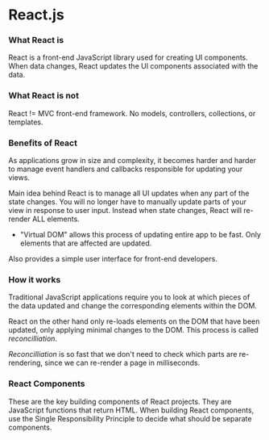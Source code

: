 # React.js

### What React is
React is a front-end JavaScript library used for creating UI components.
When data changes, React updates the UI components associated with the
data.

### What React is not
React != MVC front-end framework. No models, controllers, collections,
or templates.

### Benefits of React
As applications grow in size and complexity, it becomes harder and harder
to manage event handlers and callbacks responsible for updating your views.

Main idea behind React is to manage all UI updates when any part of the
state changes. You will no longer have to manually update parts of your view in response to user input. Instead when state changes, React will re-render
ALL elements.

* "Virtual DOM" allows this process of updating entire app to be fast.
Only elements that are affected are updated.

Also provides a simple user interface for front-end developers.

### How it works
Traditional JavaScript applications require you to look at which pieces of the data updated and change the corresponding elements within the DOM.

React on the other hand only re-loads elements on the DOM that have been
updated, only applying minimal changes to the DOM. This process is called
*reconcilliation*.

*Reconcilliation* is so fast that we don't need to check which parts are
re-rendering, since we can re-render a page in milliseconds.


### React Components

These are the key building components of React projects. They are JavaScript functions that return HTML. When building React components, use the Single Responsibility Principle to decide what should be separate components.
